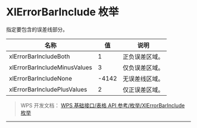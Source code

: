 # XlErrorBarInclude 枚举

指定要包含的误差线部分。

| 名称                         | 值    | 说明           |
|------------------------------|-------|----------------|
| xlErrorBarIncludeBoth        | 1     | 正负误差区域。 |
| xlErrorBarIncludeMinusValues | 3     | 仅负误差区域。 |
| xlErrorBarIncludeNone        | -4142 | 无误差线区域。 |
| xlErrorBarIncludePlusValues  | 2     | 仅正误差区域。 |

> WPS 开发文档： [WPS 基础接口/表格 API 参考/枚举/XlErrorBarInclude 枚举](https://qn.cache.wpscdn.cn/encs/doc/office_v19/topics/WPS%20%E5%9F%BA%E7%A1%80%E6%8E%A5%E5%8F%A3/%E8%A1%A8%E6%A0%BC%20API%20%E5%8F%82%E8%80%83/%E6%9E%9A%E4%B8%BE/XlErrorBarInclude%20%E6%9E%9A%E4%B8%BE.html)

------------------------------------------------------------------------
